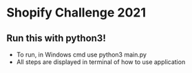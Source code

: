 # Shopify Challenge 2021
## Run this with python3! 
* To run, in Windows cmd use python3 main.py
* All steps are displayed in terminal of how to use application
